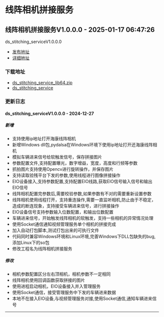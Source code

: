 # 线阵相机拼接服务
## 线阵相机拼接服务V1.0.0.0 - 2025-01-17 06:47:26
ds_stitching_serviceV1.0.0.0
*  [发布地址](https://github.com/jadehh/VideoStitching/releases/tag/ds_stitching_serviceV1.0.0.0)
*  [详细地址](https://github.com/jadehh/jadehh_file/releases/tag/ds_stitching_serviceV1.0.0.0)
### 下载地址
* [ds_stitching_service_lib64.zip](https://gh.ddlc.top/https://github.com/jadehh/jadehh_file/releases/download/ds_stitching_serviceV1.0.0.0/ds_stitching_service_lib64.zip)
* [ds_stitching_service](https://gh.ddlc.top/https://github.com/jadehh/jadehh_file/releases/download/ds_stitching_serviceV1.0.0.0/ds_stitching_service)
### 更新日志
#### ds_stitching_serviceV1.0.0.0 - 2024-12-27
##### 新增
* 支持使用ip地址打开海康线阵相机
* 新增Windows dll包,pydalsa在Windows环境下使用ip地址打开还海康线阵相机
* 模拟车辆进来信号给软触发信号，保存拼接图片
* 参数配置文件,支持配置曝光，数字增益，宽度，高度和行频等参数
* 抓拍图片支持使用Opencv进行旋转操作，并保存图片
* 支持读取验残平台下发的参数,使用线程进行图像拼接操作
* EIO设备接入,支持参数配置,支持配置EIO线路,获取EIO信号输入信号和输出EIO信号
* 线阵相机配置完参数后,需要校验参数,如果参数有不对的需要重新设置参数
* 线阵相机使用线程打开，支持重连操作,需要一直监听相机,防止由于不稳定，造成的断连现象，支持接受车辆进来信号，进行拼接操作
* EIO设备信号支持参数输入位数配置，和输出位数配置
* 车辆进来信号，开始触发线阵相机的软触发，支持一些相机的异常情况处理
* 使用Socket通信通知视频管理服务单个相机的拼接完成
* 加入自动打包脚本,测试打包出来的可执行文件
* 代码同时兼容Windows环境和Linux环境,完善Windows下DLL包缺失的bug,添加Linux下的so包
* 修改工程名为线阵相机拼接服务
##### 修改
* 相机参数配置区分左右顶相机，相机参数不一定相同
* 线阵相机使用回调函数获取拼接的图片
* 使用进程启动相机，EIO设备接入并入管理服务
* 使用Socket通信，接受管理服务中下发的车辆进来数据
* 本地不在接入EIO设备,与视频管理服务对接,使用Socket通信,通知车辆进来信号
---
